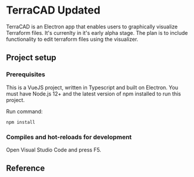 # TerraCAD Updated

TerraCAD is an Electron app that enables users to graphically visualize Terraform files. It's currenlty in it's early alpha stage.
The plan is to include functionality to edit terraform files using the visualizer.

## Project setup

### Prerequisites

This is a VueJS project, written in Typescript and built on Electron.
You must have Node.js 12+ and the latest version of npm installed to run this project.

Run command:

```
npm install
```

### Compiles and hot-reloads for development

Open Visual Studio Code and press F5.

## Reference

###
